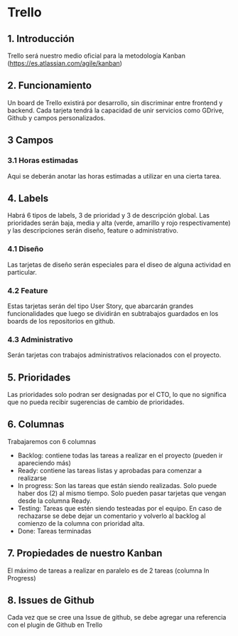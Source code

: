 # Trello
## 1. Introducción
Trello será nuestro medio oficial para la metodología Kanban (https://es.atlassian.com/agile/kanban)

## 2. Funcionamiento
Un board de Trello existirá por desarrollo, sin discriminar entre frontend y backend.
Cada tarjeta tendrá la capacidad de unir servicios como GDrive, Github y campos personalizados.

## 3 Campos

### 3.1 Horas estimadas
Aqui se deberán anotar las horas estimadas a utilizar en una cierta tarea.

## 4. Labels
Habrá 6 tipos de labels, 3 de prioridad y 3 de descripción global.
Las prioridades serán baja, media y alta (verde, amarillo y rojo respectivamente) y las descripciones serán diseño, feature o administrativo.

### 4.1 Diseño
Las tarjetas de diseño serán especiales para el diseo de alguna actividad en particular.

### 4.2 Feature
Estas tarjetas serán del tipo User Story, que abarcarán grandes funcionalidades que luego se dividirán en subtrabajos guardados en los boards de los repositorios en github.

### 4.3 Administrativo
Serán tarjetas con trabajos administrativos relacionados con el proyecto.

## 5. Prioridades
Las prioridades solo podran ser designadas por el CTO, lo que no significa que no pueda recibir sugerencias de cambio de prioridades.

## 6. Columnas
Trabajaremos con 6 columnas
* Backlog: contiene todas las tareas a realizar en el proyecto (pueden ir apareciendo más)
* Ready: contiene las tareas listas y aprobadas para comenzar a realizarse
* In progress: Son las tareas que están siendo realizadas. Solo puede haber dos (2) al mismo tiempo. Solo pueden pasar tarjetas que vengan desde la columna Ready.
* Testing: Tareas que estén siendo testeadas por el equipo. En caso de rechazarse se debe dejar un comentario y volverlo al backlog al comienzo de la columna con prioridad alta.
* Done: Tareas terminadas

## 7. Propiedades de nuestro Kanban
El máximo de tareas a realizar en paralelo es de 2 tareas (columna In Progress)

## 8. Issues de Github
Cada vez que se cree una Issue de github, se debe agregar una referencia con el plugin de Github en Trello
